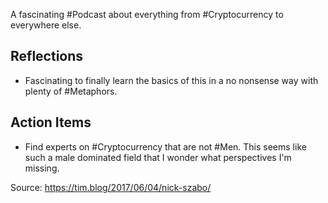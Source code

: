 A fascinating #Podcast about everything from #Cryptocurrency to everywhere else. 

## Reflections
- Fascinating to finally learn the basics of this in a no nonsense way with plenty of #Metaphors. 

## Action Items
- Find experts on #Cryptocurrency that are not #Men. This seems like such a male dominated field that I wonder what perspectives I'm missing. 

Source: https://tim.blog/2017/06/04/nick-szabo/